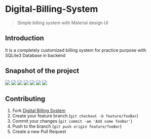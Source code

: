 # Digital-Billing-System
> Simple billing system with Material design UI

## Introduction
It is a completely customized billing system for practice purpose with SQLite3 Database in backend

## Snapshot of the project
![](ss1.PNG)
![](ss2.PNG) ![](ss3.PNG)
![](ss4.PNG) ![](ss5.PNG)
![](ss6.PNG) ![](ss7.PNG)

## Contributing

1. Fork [Digital Billing System](https://github.com/tauseefansari/Digital-Billing-System)
2. Create your feature branch (`git checkout -b feature/fooBar`)
3. Commit your changes (`git commit -am 'Add some fooBar'`)
4. Push to the branch (`git push origin feature/fooBar`)
5. Create a new Pull Request
